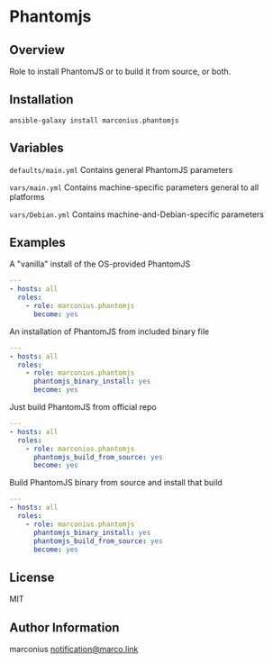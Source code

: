 Phantomjs
=========


Overview
--------

Role to install PhantomJS or to build it from source, or both.

Installation
------------

```
ansible-galaxy install marconius.phantomjs
```

Variables
---------

`defaults/main.yml` Contains general PhantomJS parameters

`vars/main.yml` Contains machine-specific parameters general to all platforms

`vars/Debian.yml` Contains machine-and-Debian-specific parameters


Examples
--------

A "vanilla" install of the OS-provided PhantomJS

```yaml
---
- hosts: all
  roles:
    - role: marconius.phantomjs
      become: yes
```

An installation of PhantomJS from included binary file
```yaml
---
- hosts: all
  roles:
    - role: marconius.phantomjs
      phantomjs_binary_install: yes
      become: yes
```

Just build PhantomJS from official repo
```yaml
---
- hosts: all
  roles:
    - role: marconius.phantomjs
      phantomjs_build_from_source: yes
      become: yes
```

Build PhantomJS binary from source and install that build
```yaml
---
- hosts: all
  roles:
    - role: marconius.phantomjs
      phantomjs_binary_install: yes
      phantomjs_build_from_source: yes
      become: yes
```

License
-------

MIT


Author Information
------------------

marconius <notification@marco.link>

